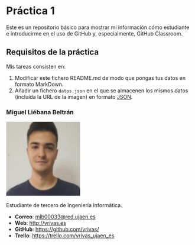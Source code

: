 # Práctica 1
Este es un repositorio básico para mostrar mi información cómo estudiante e introducirme en el uso de GitHub y, especialmente, GitHub Classroom.
## Requisitos de la práctica
Mis tareas consisten en:
1) Modificar este fichero README.md de modo que pongas tus datos en formato MarkDown.
2) Añadir un fichero <code>datos.json</code> en el que se almacenen los mismos datos (incluída la URL de la imagen) en formato [JSON](https://es.wikipedia.org/wiki/JSON).

### Miguel Liébana Beltrán
<img src='/perfilMiguel.jpg' width='200px'>

Estudiante de tercero de Ingeniería Informática.
* **Correo**: mlb00033@red.ujaen.es
* **Web**: http://vrivas.es
* **GitHub**: https://github.com/vrivas/
* **Trello**: https://trello.com/vrivas_ujaen_es
